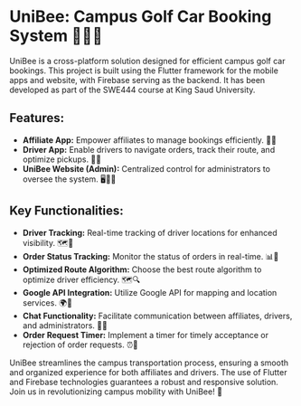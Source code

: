 # UniBee: Campus Golf Car Booking System 🚗📱🌐

UniBee is a cross-platform solution designed for efficient campus golf car bookings. This project is built using the Flutter framework for the mobile apps and website, with Firebase serving as the backend. It has been developed as part of the SWE444 course at King Saud University.

## Features:

- **Affiliate App:** Empower affiliates to manage bookings efficiently. 📲💼
- **Driver App:** Enable drivers to navigate orders, track their route, and optimize pickups. 🚗📍
- **UniBee Website (Admin):** Centralized control for administrators to oversee the system. 🖥️👩‍💼

## Key Functionalities:

- **Driver Tracking:** Real-time tracking of driver locations for enhanced visibility. 🗺️📍
- **Order Status Tracking:** Monitor the status of orders in real-time. 📊🔄
- **Optimized Route Algorithm:** Choose the best route algorithm to optimize driver efficiency. 🗺️🔍
- **Google API Integration:** Utilize Google API for mapping and location services. 🌍🔗
- **Chat Functionality:** Facilitate communication between affiliates, drivers, and administrators. 💬📧
- **Order Request Timer:** Implement a timer for timely acceptance or rejection of order requests. ⏰📅

UniBee streamlines the campus transportation process, ensuring a smooth and organized experience for both affiliates and drivers. The use of Flutter and Firebase technologies guarantees a robust and responsive solution. Join us in revolutionizing campus mobility with UniBee! 🚀
